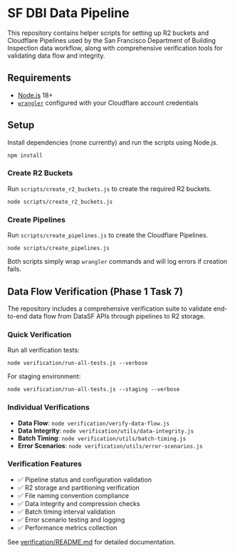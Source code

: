 # SF DBI Data Pipeline

This repository contains helper scripts for setting up R2 buckets and Cloudflare Pipelines used by the San Francisco Department of Building Inspection data workflow, along with comprehensive verification tools for validating data flow and integrity.

## Requirements
- [Node.js](https://nodejs.org) 18+
- [`wrangler`](https://developers.cloudflare.com/workers/wrangler/) configured with your Cloudflare account credentials

## Setup
Install dependencies (none currently) and run the scripts using Node.js.

```
npm install
```

### Create R2 Buckets
Run `scripts/create_r2_buckets.js` to create the required R2 buckets.

```
node scripts/create_r2_buckets.js
```

### Create Pipelines
Run `scripts/create_pipelines.js` to create the Cloudflare Pipelines.

```
node scripts/create_pipelines.js
```

Both scripts simply wrap `wrangler` commands and will log errors if creation fails.

## Data Flow Verification (Phase 1 Task 7)

The repository includes a comprehensive verification suite to validate end-to-end data flow from DataSF APIs through pipelines to R2 storage.

### Quick Verification
Run all verification tests:
```
node verification/run-all-tests.js --verbose
```

For staging environment:
```
node verification/run-all-tests.js --staging --verbose
```

### Individual Verifications
- **Data Flow**: `node verification/verify-data-flow.js`
- **Data Integrity**: `node verification/utils/data-integrity.js`
- **Batch Timing**: `node verification/utils/batch-timing.js`
- **Error Scenarios**: `node verification/utils/error-scenarios.js`

### Verification Features
- ✅ Pipeline status and configuration validation
- ✅ R2 storage and partitioning verification
- ✅ File naming convention compliance
- ✅ Data integrity and compression checks
- ✅ Batch timing interval validation
- ✅ Error scenario testing and logging
- ✅ Performance metrics collection

See [verification/README.md](verification/README.md) for detailed documentation.

